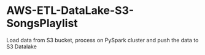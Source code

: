 # AWS-ETL-DataLake-S3-SongsPlaylist
Load data from S3 bucket, process on PySpark cluster and push the data to S3 Datalake
